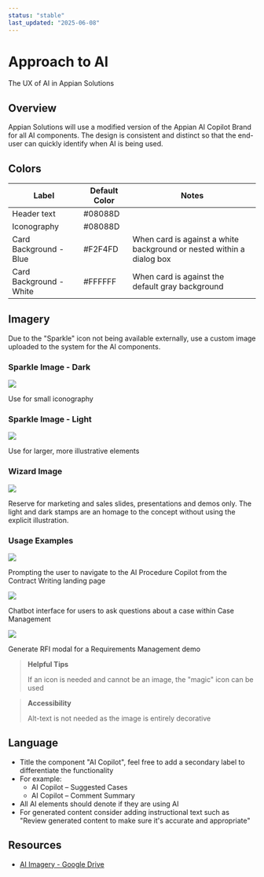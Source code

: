 ```yaml
---
status: "stable"
last_updated: "2025-06-08"
---
```


# Approach to AI

The UX of AI in Appian Solutions

## Overview

Appian Solutions will use a modified version of the Appian AI Copilot Brand for all AI components. The design is consistent and distinct so that the end-user can quickly identify when AI is being used.

## Colors

| Label | Default Color | Notes |
|-------|--------------|-------|
| Header text | #08088D | |
| Iconography | #08088D | |
| Card Background - Blue | #F2F4FD | When card is against a white background or nested within a dialog box |
| Card Background - White | #FFFFFF | When card is against the default gray background |

## Imagery

Due to the "Sparkle" icon not being available externally, use a custom image uploaded to the system for the AI components.

### Sparkle Image - Dark

![](https://github.com/user-attachments/assets/b85b54f7-8bb0-4735-bf4f-5687938630c3)

Use for small iconography

### Sparkle Image - Light

![](https://github.com/user-attachments/assets/b2cce3d1-1022-45fa-b710-9eef42b99b45)

Use for larger, more illustrative elements

### Wizard Image

![](https://github.com/user-attachments/assets/c37ac5a3-78da-46a8-8ee2-fd279c8d67f9)

Reserve for marketing and sales slides, presentations and demos only. The light and dark stamps are an homage to the concept without using the explicit illustration.

### Usage Examples

![](https://github.com/user-attachments/assets/1811b902-b743-4f8b-a02d-94d7e8c30da2)

Prompting the user to navigate to the AI Procedure Copilot from the Contract Writing landing page

![](https://github.com/user-attachments/assets/9f3deb74-ce3a-45da-8f38-8f1d401fa215)

Chatbot interface for users to ask questions about a case within Case Management

![](https://github.com/user-attachments/assets/4a5b5e26-b927-4b69-b51c-e1a3642352f6)

Generate RFI modal for a Requirements Management demo

> **Helpful Tips**
>
> If an icon is needed and cannot be an image, the "magic" icon can be used

> **Accessibility**
>
> Alt-text is not needed as the image is entirely decorative

## Language

- Title the component "AI Copilot", feel free to add a secondary label to differentiate the functionality
- For example:
  - AI Copilot – Suggested Cases
  - AI Copilot – Comment Summary
- All AI elements should denote if they are using AI
- For generated content consider adding instructional text such as "Review generated content to make sure it's accurate and appropriate"

## Resources

- [AI Imagery - Google Drive](https://drive.google.com/drive/u/0/folders/1q4OyE6m2pIY0g-PI4D7h5qdsKGbOT-0L)
